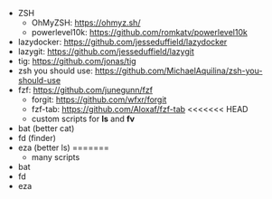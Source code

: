 - ZSH
	- OhMyZSH: https://ohmyz.sh/
	- powerlevel10k: https://github.com/romkatv/powerlevel10k
- lazydocker: https://github.com/jesseduffield/lazydocker
- lazygit: https://github.com/jesseduffield/lazygit
- tig: https://github.com/jonas/tig
- zsh you should use: https://github.com/MichaelAquilina/zsh-you-should-use
- fzf: https://github.com/junegunn/fzf
	- forgit: https://github.com/wfxr/forgit
	- fzf-tab: https://github.com/Aloxaf/fzf-tab
<<<<<<< HEAD
	- custom scripts for **ls** and **fv**
- bat (better cat)
- fd (finder)
- eza (better ls)
=======
	- many scripts
- bat
- fd
- eza
